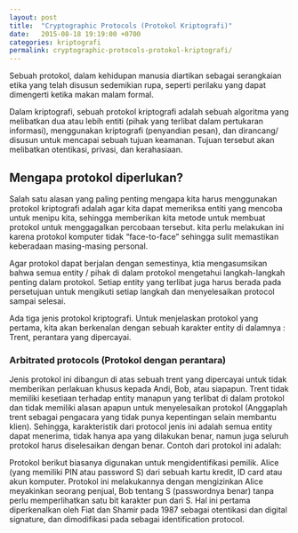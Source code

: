 ```yaml
---
layout: post
title:  "Cryptographic Protocols (Protokol Kriptografi)"
date:   2015-08-18 19:19:00 +0700
categories: kriptografi
permalink: cryptographic-protocols-protokol-kriptografi/
---
```


Sebuah protokol, dalam kehidupan manusia diartikan sebagai serangkaian etika yang telah disusun sedemikian rupa, seperti perilaku yang dapat dimengerti ketika makan malam formal.

Dalam kriptografi, sebuah protokol kriptografi adalah sebuah algoritma yang melibatkan dua atau lebih entiti (pihak yang terlibat dalam pertukaran informasi), menggunakan kriptografi (penyandian pesan), dan dirancang/ disusun untuk mencapai sebuah tujuan keamanan. Tujuan tersebut akan melibatkan otentikasi, privasi, dan kerahasiaan.

## Mengapa protokol diperlukan?

Salah satu alasan yang paling penting mengapa kita harus menggunakan protokol kriptografi adalah agar kita dapat memeriksa entiti yang mencoba untuk menipu kita, sehingga memberikan kita metode untuk membuat protokol untuk menggagalkan percobaan tersebut. kita perlu melakukan ini karena protokol komputer tidak “face-to-face” sehingga sulit memastikan keberadaan masing-masing personal.

Agar protokol dapat berjalan dengan semestinya, ktia mengasumsikan bahwa semua entity / pihak di dalam protokol mengetahui langkah-langkah penting dalam protokol. Setiap entity yang terlibat juga harus berada pada persetujuan untuk mengikuti setiap langkah dan menyelesaikan protocol sampai selesai.

Ada tiga jenis protokol kriptografi. Untuk menjelaskan protokol yang pertama, kita akan berkenalan dengan sebuah karakter entity di dalamnya : Trent, perantara yang dipercayai.

### Arbitrated protocols (Protokol dengan perantara)

Jenis protokol ini dibangun di atas sebuah trent yang dipercayai untuk tidak memberikan perlakuan khusus kepada Andi, Bob, atau siapapun. Trent tidak memiliki kesetiaan terhadap entity manapun yang terlibat di dalam protokol dan tidak memiliki alasan apapun untuk menyelesaikan protokol (Anggaplah trent sebagai pengacara yang tidak punya kepentingan selain membantu klien). Sehingga, karakteristik dari protocol jenis ini adalah semua entity dapat menerima, tidak hanya apa yang dilakukan benar, namun juga seluruh protokol harus diselesaikan dengan benar. Contoh dari protokol ini adalah:

Protokol berikut biasanya digunakan untuk mengidentifikasi pemilik. Alice (yang memiliki PIN atau password S) dari sebuah kartu kredit, ID card atau akun komputer. Protokol ini melakukannya dengan mengizinkan Alice meyakinkan seorang penjual, Bob tentang S (passwordnya benar) tanpa perlu memperlihatkan satu bit karakter pun dari S. Hal ini pertama diperkenalkan oleh Fiat dan Shamir pada 1987 sebagai otentikasi dan digital signature, dan dimodifikasi pada sebagai identification protocol.
